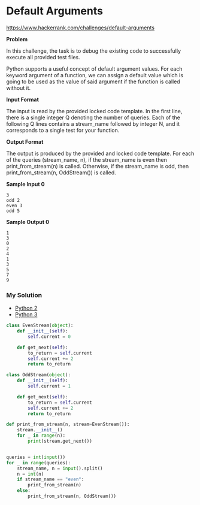 # Default Arguments

https://www.hackerrank.com/challenges/default-arguments

**Problem**

In this challenge, the task is to debug the existing code to successfully execute all provided test files.  

Python supports a useful concept of default argument values. 
For each keyword argument of a function, we can assign a default value which is going to be used as the value of said argument if the function is called without it. 

**Input Format**

The input is read by the provided locked code template. 
In the first line, there is a single integer Q denoting the number of queries. 
Each of the following Q lines contains a stream_name followed by integer N, and it corresponds to a single test for your function.

**Output Format**

The output is produced by the provided and locked code template. 
For each of the queries (stream_name, n), if the stream_name is even then print_from_stream(n) is called. 
Otherwise, if the stream_name is odd, then print_from_stream(n, OddStream()) is called.

**Sample Input 0**

```
3
odd 2
even 3
odd 5
```

**Sample Output 0**

```
1
3
0
2
4
1
3
5
7
9
```

### My Solution

- [Python 2](python2.py)
- [Python 3](python3.py)
```python
class EvenStream(object):
    def __init__(self):
        self.current = 0

    def get_next(self):
        to_return = self.current
        self.current += 2
        return to_return

class OddStream(object):
    def __init__(self):
        self.current = 1

    def get_next(self):
        to_return = self.current
        self.current += 2
        return to_return

def print_from_stream(n, stream=EvenStream()):
    stream.__init__()
    for _ in range(n):
        print(stream.get_next())


queries = int(input())
for _ in range(queries):
    stream_name, n = input().split()
    n = int(n)
    if stream_name == "even":
        print_from_stream(n)
    else:
        print_from_stream(n, OddStream())

````